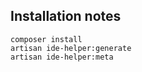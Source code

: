 ## Installation notes

```
composer install
artisan ide-helper:generate
artisan ide-helper:meta
```
